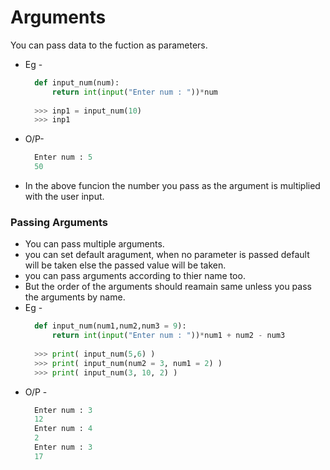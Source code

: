 # Arguments

You can pass data to the fuction as parameters.
+ Eg -
  ```.py
    def input_num(num):
        return int(input("Enter num : "))*num
     
    >>> inp1 = input_num(10)
    >>> inp1
  ```
+ O/P-
  ```.py
    Enter num : 5
    50
  ```
  
+ In the above funcion the number you pass as the argument is multiplied with the user input.

### Passing Arguments
+ You can pass multiple arguments.
+ you can set default aragument, when no parameter is passed default will be taken else the passed value will be taken.
+ you can pass arguments according to thier name too.
+ But the order of the arguments should reamain same unless you pass the arguments by name.
+ Eg -
  ```.py
    def input_num(num1,num2,num3 = 9):
        return int(input("Enter num : "))*num1 + num2 - num3
        
    >>> print( input_num(5,6) )
    >>> print( input_num(num2 = 3, num1 = 2) )
    >>> print( input_num(3, 10, 2) )
  ```
+ O/P - 
  ```.py
    Enter num : 3
    12
    Enter num : 4
    2
    Enter num : 3
    17
  ```
    
